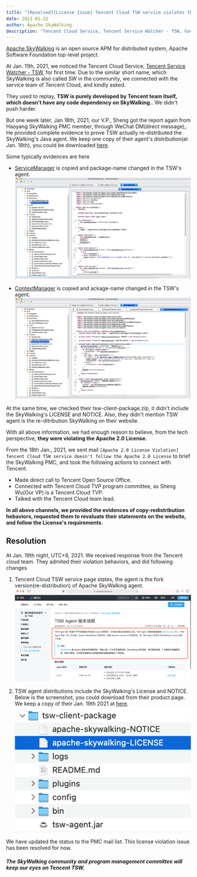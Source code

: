 ```yaml
---
title: "[Resolved][License Issue] Tencent Cloud TSW service violates the Apache 2.0 License when using SkyWalking."
date: 2021-01-22
author: Apache SkyWalking
description: "Tencent Cloud Service, Tencent Service Watcher - TSW, have been reported as it violates Apache 2.0 License requirements."
---
```


[Apache SkyWalking](https://skywalking.apache.org) is an open source APM for distributed system, Apache Software Foundation top-level project.

At Jan. 11th, 2021, we noticed the Tencent Cloud Service, [Tencent Service Watcher - TSW](https://cloud.tencent.com/product/tsw), for first time. 
Due to the similar short name, which SkyWalking is also called SW in the community, we connected with the service team of Tencent Cloud, and kindly asked.

They used to replay, **TSW is purely developed by Tencent team itself, which doesn't have any code dependency on SkyWalking.**. We didn't push harder.

But one week later, Jan 18th, 2021, our V.P., Sheng got the report again from Haoyang SkyWalking PMC member, through WeChat DM(direct message),.
He provided complete evidence to prove TSW actually re-distributed the SkyWalking's Java agent.
We keep one copy of their agent's distribution(at Jan. 18th), you could be downloaded [here](https://drive.google.com/file/d/1wCnUW0n-0qIoHuNI2pw8iAaVyRBrSuI7/view).

Some typically evidences are here

- [ServiceManager](https://github.com/apache/skywalking/blob/v8.3.0/apm-sniffer/apm-agent-core/src/main/java/org/apache/skywalking/apm/agent/core/boot/ServiceManager.java) is copied and package-name changed in the TSW's agent.
![](copy1.jpeg)

- [ContextManager](https://github.com/apache/skywalking/blob/v8.3.0/apm-sniffer/apm-agent-core/src/main/java/org/apache/skywalking/apm/agent/core/context/ContextManager.java ) is copied and ackage-name changed in the TSW's agent.
![](copy2.jpeg)

At the same time, we checked their tsw-client-package.zip, it didn't include the SkyWalking's LICENSE and NOTICE. Also, they didn't mention TSW agent is the re-ditribution SkyWalking on their website.

With all above information, we had enough reason to believe, from the tech perspective, **they were violating the Apache 2.0 License.**

From the 18th Jan., 2021, we sent mail `[Apache 2.0 License Violation] Tencent Cloud TSW service doesn't follow the Apache 2.0 License` to brief the SkyWalking PMC, and
took the following actions to connect with Tencent.
- Made direct call to Tencent Open Source Office.
- Connected with Tencent Cloud TVP program committee, as Sheng Wu(Our VP) is a Tencent Cloud TVP.
- Talked with the Tencent Cloud team lead.

**In all above channels, we provided the evidences of copy-redistribution hebaviors, requested them to revaluate their statements on the website, and follow the License's requirements.**

## Resolution
At Jan. 19th night, UTC+8, 2021. We received response from the Tencent cloud team. They admited their violation behaviors, and did following changes
1. Tencent Cloud TSW service page states, the agent is the fork version(re-distribution) of Apache SkyWalking agent.
![](tencent-cloud.png)

2. TSW agent distributions include the SkyWalking's License and NOTICE. Below is the screenshot, you could download from their product page. We keep a copy of their Jan. 19th 2021 at [here](https://drive.google.com/file/d/1Z9EkOpi-lyFosmvuoqPZ57sY-gLdwNLq/view).
![](agent.png)

We have updated the status to the PMC mail list. This license violation issue has been resolved for now.

##### The SkyWalking community and program management committee will keep our eyes on Tencent TSW.
